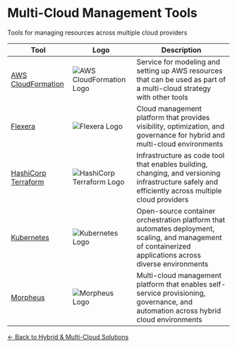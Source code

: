 # Multi-Cloud Management Tools

Tools for managing resources across multiple cloud providers

| Tool | Logo | Description |
|------|------|-------------|
| [AWS CloudFormation](https://aws.amazon.com/cloudformation/) | ![AWS CloudFormation Logo](/logos/cloud/hybrid-cloud/cloudformation.png) | Service for modeling and setting up AWS resources that can be used as part of a multi-cloud strategy with other tools |
| [Flexera](https://www.flexera.com/) | ![Flexera Logo](/logos/cloud/hybrid-cloud/flexera.png) | Cloud management platform that provides visibility, optimization, and governance for hybrid and multi-cloud environments |
| [HashiCorp Terraform](https://www.terraform.io/) | ![HashiCorp Terraform Logo](/logos/cloud/hybrid-cloud/terraform.png) | Infrastructure as code tool that enables building, changing, and versioning infrastructure safely and efficiently across multiple cloud providers |
| [Kubernetes](https://kubernetes.io/) | ![Kubernetes Logo](/logos/cloud/hybrid-cloud/kubernetes.png) | Open-source container orchestration platform that automates deployment, scaling, and management of containerized applications across diverse environments |
| [Morpheus](https://www.morpheusdata.com/) | ![Morpheus Logo](/logos/cloud/hybrid-cloud/morpheus.png) | Multi-cloud management platform that enables self-service provisioning, governance, and automation across hybrid cloud environments |

[← Back to Hybrid & Multi-Cloud Solutions](../)
